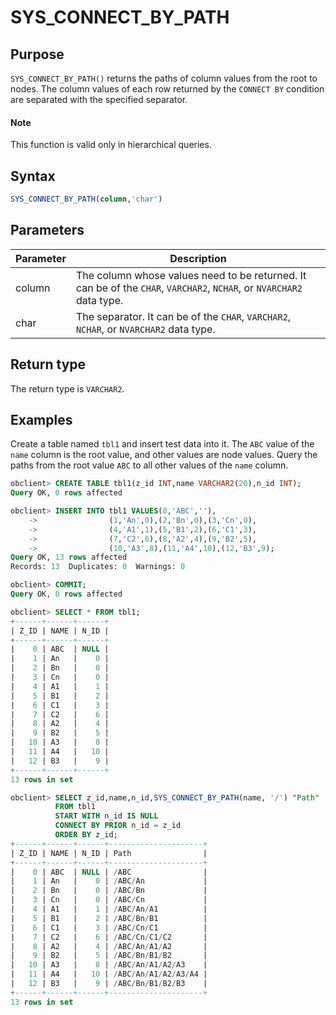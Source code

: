 # SYS_CONNECT_BY_PATH

## Purpose

`SYS_CONNECT_BY_PATH()` returns the paths of column values from the root to nodes. The column values of each row returned by the `CONNECT BY` condition are separated with the specified separator.

  <main id="notice" type='explain'>
    <h4>Note</h4>
    <p>This function is valid only in hierarchical queries. </p>
  </main>

## Syntax

```sql
SYS_CONNECT_BY_PATH(column,'char')
```

## Parameters

| Parameter | Description |
|--------|-------------------------------------------------------------|
| column | The column whose values need to be returned. It can be of the `CHAR`, `VARCHAR2`, `NCHAR`, or `NVARCHAR2` data type.  |
| char | The separator. It can be of the `CHAR`, `VARCHAR2`, `NCHAR`, or `NVARCHAR2` data type.  |

## Return type

The return type is `VARCHAR2`.

## Examples

Create a table named `tbl1` and insert test data into it. The `ABC` value of the `name` column is the root value, and other values are node values. Query the paths from the root value `ABC` to all other values of the `name` column.

```sql
obclient> CREATE TABLE tbl1(z_id INT,name VARCHAR2(20),n_id INT);
Query OK, 0 rows affected

obclient> INSERT INTO tbl1 VALUES(0,'ABC',''),
    ->                (1,'An',0),(2,'Bn',0),(3,'Cn',0),
    ->                (4,'A1',1),(5,'B1',2),(6,'C1',3),
    ->                (7,'C2',6),(8,'A2',4),(9,'B2',5),
    ->                (10,'A3',8),(11,'A4',10),(12,'B3',9);
Query OK, 13 rows affected
Records: 13  Duplicates: 0  Warnings: 0

obclient> COMMIT;
Query OK, 0 rows affected

obclient> SELECT * FROM tbl1;
+------+------+------+
| Z_ID | NAME | N_ID |
+------+------+------+
|    0 | ABC  | NULL |
|    1 | An   |    0 |
|    2 | Bn   |    0 |
|    3 | Cn   |    0 |
|    4 | A1   |    1 |
|    5 | B1   |    2 |
|    6 | C1   |    3 |
|    7 | C2   |    6 |
|    8 | A2   |    4 |
|    9 | B2   |    5 |
|   10 | A3   |    8 |
|   11 | A4   |   10 |
|   12 | B3   |    9 |
+------+------+------+
13 rows in set

obclient> SELECT z_id,name,n_id,SYS_CONNECT_BY_PATH(name, '/') "Path"
          FROM tbl1
          START WITH n_id IS NULL
          CONNECT BY PRIOR n_id = z_id
          ORDER BY z_id;
+------+------+------+---------------------+
| Z_ID | NAME | N_ID | Path                |
+------+------+------+---------------------+
|    0 | ABC  | NULL | /ABC                |
|    1 | An   |    0 | /ABC/An             |
|    2 | Bn   |    0 | /ABC/Bn             |
|    3 | Cn   |    0 | /ABC/Cn             |
|    4 | A1   |    1 | /ABC/An/A1          |
|    5 | B1   |    2 | /ABC/Bn/B1          |
|    6 | C1   |    3 | /ABC/Cn/C1          |
|    7 | C2   |    6 | /ABC/Cn/C1/C2       |
|    8 | A2   |    4 | /ABC/An/A1/A2       |
|    9 | B2   |    5 | /ABC/Bn/B1/B2       |
|   10 | A3   |    8 | /ABC/An/A1/A2/A3    |
|   11 | A4   |   10 | /ABC/An/A1/A2/A3/A4 |
|   12 | B3   |    9 | /ABC/Bn/B1/B2/B3    |
+------+------+------+---------------------+
13 rows in set
```
